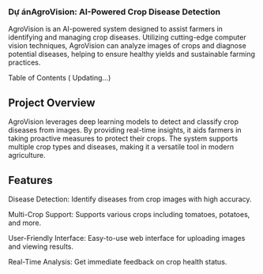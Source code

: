 ### Dự ánAgroVision: AI-Powered Crop Disease Detection
AgroVision is an AI-powered system designed to assist farmers in identifying and managing crop diseases. Utilizing cutting-edge computer vision techniques, AgroVision can analyze images of crops and diagnose potential diseases, helping to ensure healthy yields and sustainable farming practices.

Table of Contents ( Updating...)

## Project Overview
AgroVision leverages deep learning models to detect and classify crop diseases from images. By providing real-time insights, it aids farmers in taking proactive measures to protect their crops. The system supports multiple crop types and diseases, making it a versatile tool in modern agriculture.

## Features
Disease Detection: Identify diseases from crop images with high accuracy.

Multi-Crop Support: Supports various crops including tomatoes, potatoes, and more.

User-Friendly Interface: Easy-to-use web interface for uploading images and viewing results.

Real-Time Analysis: Get immediate feedback on crop health status.
